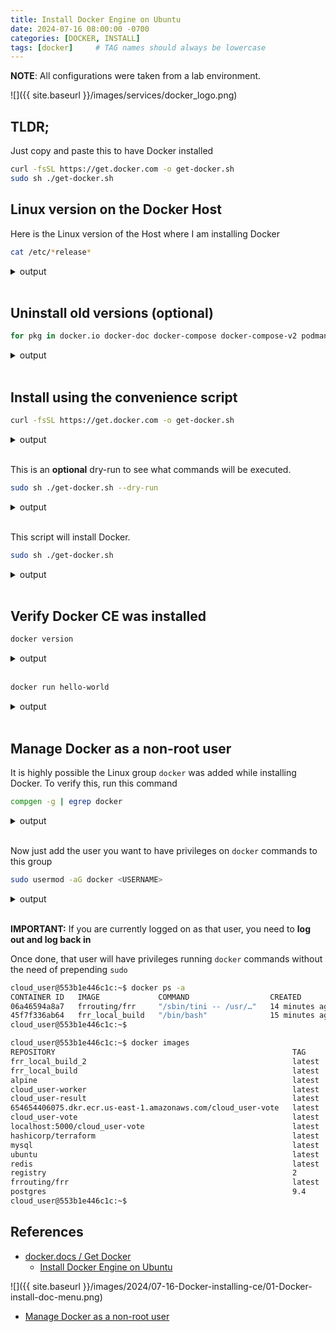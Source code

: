 ```yaml
---
title: Install Docker Engine on Ubuntu
date: 2024-07-16 08:00:00 -0700
categories: [DOCKER, INSTALL]
tags: [docker]     # TAG names should always be lowercase
---
```


**NOTE**: All configurations were taken from a lab environment.

![]({{ site.baseurl }}/images/services/docker_logo.png)

## TLDR;

Just copy and paste this to have Docker installed

```bash
curl -fsSL https://get.docker.com -o get-docker.sh
sudo sh ./get-docker.sh
```

## Linux version on the Docker Host

Here is the Linux version of the Host where I am installing Docker

```bash
cat /etc/*release*
```

<details markdown=1>
<summary markdown="span">output</summary>

```bash
ubuntu@ip-172-31-22-38:~$ cat /etc/*release*
DISTRIB_ID=Ubuntu
DISTRIB_RELEASE=24.04
DISTRIB_CODENAME=noble
DISTRIB_DESCRIPTION="Ubuntu 24.04 LTS"
PRETTY_NAME="Ubuntu 24.04 LTS"
NAME="Ubuntu"
VERSION_ID="24.04"
VERSION="24.04 LTS (Noble Numbat)"
VERSION_CODENAME=noble
ID=ubuntu
ID_LIKE=debian
HOME_URL="https://www.ubuntu.com/"
SUPPORT_URL="https://help.ubuntu.com/"
BUG_REPORT_URL="https://bugs.launchpad.net/ubuntu/"
PRIVACY_POLICY_URL="https://www.ubuntu.com/legal/terms-and-policies/privacy-policy"
UBUNTU_CODENAME=noble
LOGO=ubuntu-logo
ubuntu@ip-172-31-22-38:~$
```
</details><br />

## Uninstall old versions (optional)

```bash
for pkg in docker.io docker-doc docker-compose docker-compose-v2 podman-docker containerd runc; do sudo apt-get remove $pkg; done
```

<details markdown=1>
<summary markdown="span">output</summary>

```bash
ubuntu@ip-172-31-22-38:~$ for pkg in docker.io docker-doc docker-compose docker-compose-v2 podman-docker containerd runc; do sudo apt-get remove $pkg; done
Reading package lists... Done
Building dependency tree... Done
Reading state information... Done
Package 'docker.io' is not installed, so not removed
0 upgraded, 0 newly installed, 0 to remove and 0 not upgraded.
Reading package lists... Done
Building dependency tree... Done
Reading state information... Done
E: Unable to locate package docker-doc
Reading package lists... Done
Building dependency tree... Done
Reading state information... Done
E: Unable to locate package docker-compose
Reading package lists... Done
Building dependency tree... Done
Reading state information... Done
E: Unable to locate package docker-compose-v2
Reading package lists... Done
Building dependency tree... Done
Reading state information... Done
E: Unable to locate package podman-docker
Reading package lists... Done
Building dependency tree... Done
Reading state information... Done
Package 'containerd' is not installed, so not removed
0 upgraded, 0 newly installed, 0 to remove and 0 not upgraded.
Reading package lists... Done
Building dependency tree... Done
Reading state information... Done
Package 'runc' is not installed, so not removed
0 upgraded, 0 newly installed, 0 to remove and 0 not upgraded.
ubuntu@ip-172-31-22-38:~$ 
```
</details><br />

## Install using the convenience script

```bash
curl -fsSL https://get.docker.com -o get-docker.sh
```

<details markdown=1>
<summary markdown="span">output</summary>

```bash
ubuntu@ip-172-31-22-38:~$ curl -fsSL https://get.docker.com -o get-docker.sh
ubuntu@ip-172-31-22-38:~$ 
```
</details><br />

This is an **optional** dry-run to see what commands will be executed.

```bash
sudo sh ./get-docker.sh --dry-run
```

<details markdown=1>
<summary markdown="span">output</summary>

```bash
ubuntu@ip-172-31-22-38:~$ sudo sh ./get-docker.sh --dry-run
# Executing docker install script, commit: 6d9743e9656cc56f699a64800b098d5ea5a60020
apt-get update -qq >/dev/null
DEBIAN_FRONTEND=noninteractive apt-get install -y -qq apt-transport-https ca-certificates curl >/dev/null
install -m 0755 -d /etc/apt/keyrings
curl -fsSL "https://download.docker.com/linux/ubuntu/gpg" -o /etc/apt/keyrings/docker.asc
chmod a+r /etc/apt/keyrings/docker.asc
echo "deb [arch=amd64 signed-by=/etc/apt/keyrings/docker.asc] https://download.docker.com/linux/ubuntu noble stable" > /etc/apt/sources.list.d/docker.list
apt-get update -qq >/dev/null
DEBIAN_FRONTEND=noninteractive apt-get install -y -qq docker-ce docker-ce-cli containerd.io docker-compose-plugin docker-ce-rootless-extras docker-buildx-plugin >/dev/null
ubuntu@ip-172-31-22-38:~$ 
```
</details><br />

This script will install Docker.

```bash
sudo sh ./get-docker.sh
```

<details markdown=1>
<summary markdown="span">output</summary>

```bash
ubuntu@ip-172-31-22-38:~$ sudo sh ./get-docker.sh
# Executing docker install script, commit: 6d9743e9656cc56f699a64800b098d5ea5a60020
+ sh -c apt-get update -qq >/dev/null
+ sh -c DEBIAN_FRONTEND=noninteractive apt-get install -y -qq apt-transport-https ca-certificates curl >/dev/null
Scanning processes...                                                                                                                                                                                                                                                               
Scanning linux images...                                                                                                                                                                                                                                                            
+ sh -c install -m 0755 -d /etc/apt/keyrings
+ sh -c curl -fsSL "https://download.docker.com/linux/ubuntu/gpg" -o /etc/apt/keyrings/docker.asc
+ sh -c chmod a+r /etc/apt/keyrings/docker.asc
+ sh -c echo "deb [arch=amd64 signed-by=/etc/apt/keyrings/docker.asc] https://download.docker.com/linux/ubuntu noble stable" > /etc/apt/sources.list.d/docker.list
+ sh -c apt-get update -qq >/dev/null
+ sh -c DEBIAN_FRONTEND=noninteractive apt-get install -y -qq docker-ce docker-ce-cli containerd.io docker-compose-plugin docker-ce-rootless-extras docker-buildx-plugin >/dev/null
Scanning processes...                                                                                                                                                                                                                                                               
Scanning linux images...                                                                                                                                                                                                                                                            
+ sh -c docker version
Client: Docker Engine - Community
 Version:           27.0.3
 API version:       1.46
 Go version:        go1.21.11
 Git commit:        7d4bcd8
 Built:             Sat Jun 29 00:02:23 2024
 OS/Arch:           linux/amd64
 Context:           default

Server: Docker Engine - Community
 Engine:
  Version:          27.0.3
  API version:      1.46 (minimum version 1.24)
  Go version:       go1.21.11
  Git commit:       662f78c
  Built:            Sat Jun 29 00:02:23 2024
  OS/Arch:          linux/amd64
  Experimental:     false
 containerd:
  Version:          1.7.18
  GitCommit:        ae71819c4f5e67bb4d5ae76a6b735f29cc25774e
 runc:
  Version:          1.7.18
  GitCommit:        v1.1.13-0-g58aa920
 docker-init:
  Version:          0.19.0
  GitCommit:        de40ad0

================================================================================

To run Docker as a non-privileged user, consider setting up the
Docker daemon in rootless mode for your user:

    dockerd-rootless-setuptool.sh install

Visit https://docs.docker.com/go/rootless/ to learn about rootless mode.


To run the Docker daemon as a fully privileged service, but granting non-root
users access, refer to https://docs.docker.com/go/daemon-access/

WARNING: Access to the remote API on a privileged Docker daemon is equivalent
         to root access on the host. Refer to the 'Docker daemon attack surface'
         documentation for details: https://docs.docker.com/go/attack-surface/

================================================================================

ubuntu@ip-172-31-22-38:~$
```
</details><br />

## Verify Docker CE was installed

```bash
docker version
```

<details markdown=1>
<summary markdown="span">output</summary>

```bash
ubuntu@ip-172-31-22-38:~$ sudo docker version
Client: Docker Engine - Community
 Version:           27.0.3
 API version:       1.46
 Go version:        go1.21.11
 Git commit:        7d4bcd8
 Built:             Sat Jun 29 00:02:23 2024
 OS/Arch:           linux/amd64
 Context:           default

Server: Docker Engine - Community
 Engine:
  Version:          27.0.3
  API version:      1.46 (minimum version 1.24)
  Go version:       go1.21.11
  Git commit:       662f78c
  Built:            Sat Jun 29 00:02:23 2024
  OS/Arch:          linux/amd64
  Experimental:     false
 containerd:
  Version:          1.7.18
  GitCommit:        ae71819c4f5e67bb4d5ae76a6b735f29cc25774e
 runc:
  Version:          1.7.18
  GitCommit:        v1.1.13-0-g58aa920
 docker-init:
  Version:          0.19.0
  GitCommit:        de40ad0
ubuntu@ip-172-31-22-38:~$
```
</details><br />

```bash
docker run hello-world
```

<details markdown=1>
<summary markdown="span">output</summary>

```bash
ubuntu@ip-172-31-22-38:~$ sudo docker run hello-world
Unable to find image 'hello-world:latest' locally
latest: Pulling from library/hello-world
c1ec31eb5944: Pull complete 
Digest: sha256:1408fec50309afee38f3535383f5b09419e6dc0925bc69891e79d84cc4cdcec6
Status: Downloaded newer image for hello-world:latest

Hello from Docker!
This message shows that your installation appears to be working correctly.

To generate this message, Docker took the following steps:
 1. The Docker client contacted the Docker daemon.
 2. The Docker daemon pulled the "hello-world" image from the Docker Hub.
    (amd64)
 3. The Docker daemon created a new container from that image which runs the
    executable that produces the output you are currently reading.
 4. The Docker daemon streamed that output to the Docker client, which sent it
    to your terminal.

To try something more ambitious, you can run an Ubuntu container with:
 $ docker run -it ubuntu bash

Share images, automate workflows, and more with a free Docker ID:
 https://hub.docker.com/

For more examples and ideas, visit:
 https://docs.docker.com/get-started/

ubuntu@ip-172-31-22-38:~$
```
</details><br />

## Manage Docker as a non-root user

It is highly possible the Linux group `docker` was added while installing Docker. To verify this, run this command

```bash
compgen -g | egrep docker
```

<details markdown=1>
<summary markdown="span">output</summary>

```bash
cloud_user@553b1e446c1c:~$ compgen -g | egrep docker
docker
cloud_user@553b1e446c1c:~$
```
</details><br />

Now just add the user you want to have privileges on `docker` commands to this group

```bash
sudo usermod -aG docker <USERNAME>
```

<details markdown=1>
<summary markdown="span">output</summary>

```bash
cloud_user@553b1e446c1c:~$ sudo usermod -aG docker cloud_user
cloud_user@553b1e446c1c:~$
```
</details><br />

**IMPORTANT:** If you are currently logged on as that user, you need to **log out and log back in**

Once done, that user will have privileges running `docker` commands without the need of prepending `sudo`

```bash
cloud_user@553b1e446c1c:~$ docker ps -a
CONTAINER ID   IMAGE             COMMAND                  CREATED          STATUS                      PORTS     NAMES
06a46594a8a7   frrouting/frr     "/sbin/tini -- /usr/…"   14 minutes ago   Up 14 minutes                         router1
45f7f336ab64   frr_local_build   "/bin/bash"              15 minutes ago   Exited (0) 15 minutes ago             router2
cloud_user@553b1e446c1c:~$

cloud_user@553b1e446c1c:~$ docker images
REPOSITORY                                                     TAG       IMAGE ID       CREATED         SIZE
frr_local_build_2                                              latest    17bfebdb57fc   3 hours ago     372MB
frr_local_build                                                latest    e4c926785418   3 hours ago     346MB
alpine                                                         latest    324bc02ae123   11 days ago     7.8MB
cloud_user-worker                                              latest    7230f713aad7   2 weeks ago     194MB
cloud_user-result                                              latest    6dbbfcb39ad0   2 weeks ago     219MB
654654406075.dkr.ecr.us-east-1.amazonaws.com/cloud_user-vote   latest    3cd62f1d4c2c   2 weeks ago     153MB
cloud_user-vote                                                latest    3cd62f1d4c2c   2 weeks ago     153MB
localhost:5000/cloud_user-vote                                 latest    3cd62f1d4c2c   2 weeks ago     153MB
hashicorp/terraform                                            latest    af62ce8c3aed   3 weeks ago     115MB
mysql                                                          latest    5cde95de907d   4 weeks ago     586MB
ubuntu                                                         latest    35a88802559d   8 weeks ago     78.1MB
redis                                                          latest    9c893be668ac   2 months ago    116MB
registry                                                       2         6a3edb1d5eb6   10 months ago   25.4MB
frrouting/frr                                                  latest    d19bacb84eae   21 months ago   151MB
postgres                                                       9.4       ed5a45034282   4 years ago     251MB
cloud_user@553b1e446c1c:~$
```

## References
- [docker.docs / Get Docker](https://docs.docker.com/get-docker/)
  - [Install Docker Engine on Ubuntu](https://docs.docker.com/engine/install/ubuntu/)

![]({{ site.baseurl }}/images/2024/07-16-Docker-installing-ce/01-Docker-install-doc-menu.png)

- [Manage Docker as a non-root user](https://docs.docker.com/engine/install/linux-postinstall/#manage-docker-as-a-non-root-user)
